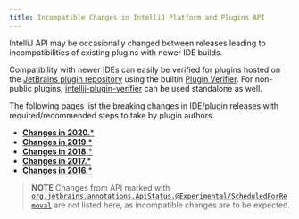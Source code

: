```yaml
---
title: Incompatible Changes in IntelliJ Platform and Plugins API
---
```


<!--
=============== DO NOT RENAME OR MOVE THIS FILE ===============

Before documenting a breaking API change, please, make sure that the change cannot be avoided 
in an alternative way.

APIs marked with @ApiStatus.Experimental, @ApiStatus.Internal or @ApiStatus.ScheduledForRemoval don't need to be documented.

To document a new incompatible change, add a new line with the problem pattern
followed by a 2nd line with ": "-prefixed human-readable description and recommended fix/action.

The following problem patterns are supported:

<package name> package removed
<class name> class removed
<class name> class renamed to <new class name>

<class name>.<method name>(<human-readable parameters>) method removed
<class name>.<method name>(<human-readable parameters>) method return type changed from <before> to <after>
<class name>.<method name>(<human-readable parameters>) method parameter <type> removed
<class name>.<method name>(<human-readable parameters>) method parameter type changed from <before> to <after>
<class name>.<method name>(<human-readable parameters>) method visibility changed from <before> to <after>
<class name>.<method name>(<human-readable parameters>) method marked final
<class name> (class|interface) now (extends|implements) <class name> and inherits its final method <method name>(<human-readable parameters>)?

<class name>(<human-readable parameters>) constructor removed
<class name>(<human-readable parameters>) constructor parameter <type> removed
<class name>(<human-readable parameters>) constructor parameter type changed from <before> to <after>
<class name>(<human-readable parameters>) constructor visibility changed from <before> to <after>

<class name>.<field name> field removed
<class name>.<field name> field type changed from <before> to <after>
<class name>.<field name> field visibility changed from <before> to <after>

<class name>.<method name>(<human-readable parameters>) abstract method added
<class name> class moved to package <package name>

<property name> property removed from resource bundle <bundle name>

where 
<class name> is a fully-qualified name of the class, e.g. com.intellij.openapi.actionSystem.AnAction$InnerClass.
<method name> is the exact method's name. Note that constructors have dedicated patterns.
<human-readable parameters> is a string representing parameters, which are not necessarily fully qualified. They do not affect the parser. For example, instead of (java.lang.Object, java.util.List, int) you are free to write (Object, List<String>, int)
<property name> is a full name of a property from .properties file, like "some.action.description"
<bundle name> is a fully qualified name of the property bundle, which includes its package, like "message.IdeBundle"

NOTE: If a change you're trying to document doesn't match any of the above patterns, fill in a ticket in the YouTrack. 
An example of a ticket is https://youtrack.jetbrains.com/issue/PR-1218. Until supported, you may document the change as you prefer, and I will correct it later.

NOTE: You are allowed to prettify the pattern using markdown-features:
 1) code quotes: `org.example.Foo.methodName`
 2) links [org.example.Foo](https://github.com/JetBrains/intellij-community/tree/master/)
 3) both code quotes and links: [`org.example.Foo`](https://github.com/JetBrains/intellij-community/tree/master/)
-->

IntelliJ API may be occasionally changed between releases leading to incompatibilities of existing plugins with newer IDE builds. 

Compatibility with newer IDEs can easily be verified for plugins hosted on the [JetBrains plugin repository](/plugin_repository/index.md) using the builtin [Plugin Verifier](https://blog.jetbrains.com/platform/2018/07/plugins-repository-now-integrates-with-the-plugin-verification-tool/).
For non-public plugins, [intellij-plugin-verifier](https://github.com/JetBrains/intellij-plugin-verifier) can be used standalone as well.
  
The following pages list the breaking changes in IDE/plugin releases with required/recommended steps to take by plugin authors. 

* [**Changes in 2020.***](api_changes/api_changes_list_2020.md)
* [**Changes in 2019.***](api_changes/api_changes_list_2019.md)
* [**Changes in 2018.***](api_changes/api_changes_list_2018.md)
* [**Changes in 2017.***](api_changes/api_changes_list_2017.md)
* [**Changes in 2016.***](api_changes/api_changes_list_2016.md)

> **NOTE** Changes from API marked with [`org.jetbrains.annotations.ApiStatus.@Experimental/ScheduledForRemoval`](upsource:///platform/util/src/org/jetbrains/annotations/ApiStatus.java) are not listed here, as incompatible changes are to be expected.
